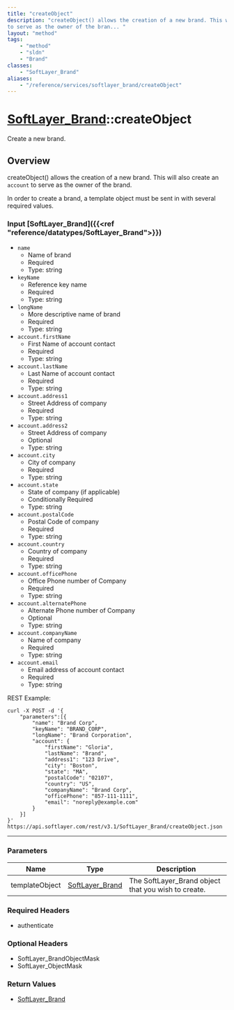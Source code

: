 ```yaml
---
title: "createObject"
description: "createObject() allows the creation of a new brand. This will also create an `account` 
to serve as the owner of the bran... "
layout: "method"
tags:
    - "method"
    - "sldn"
    - "Brand"
classes:
    - "SoftLayer_Brand"
aliases:
    - "/reference/services/softlayer_brand/createObject"
---
```

# [SoftLayer_Brand](/reference/services/SoftLayer_Brand)::createObject


Create a new brand.


## Overview 

createObject() allows the creation of a new brand. This will also create an `account` 
to serve as the owner of the brand. 


In order to create a brand, a template object must be sent in with several required values. 


### Input [SoftLayer_Brand]({{<ref "reference/datatypes/SoftLayer_Brand">}})



- `name` 
    + Name of brand 
    + Required 
    + Type: string 
- `keyName` 
    + Reference key name 
    + Required 
    + Type: string 
- `longName` 
    + More descriptive name of brand 
    + Required 
    + Type: string 
- `account.firstName` 
    + First Name of account contact 
    + Required 
    + Type: string 
- `account.lastName` 
    + Last Name of account contact 
    + Required 
    + Type: string 
- `account.address1` 
    + Street Address of company 
    + Required 
    + Type: string 
- `account.address2` 
    + Street Address of company 
    + Optional 
    + Type: string 
- `account.city` 
    + City of company 
    + Required 
    + Type: string 
- `account.state` 
    + State of company (if applicable) 
    + Conditionally Required 
    + Type: string 
- `account.postalCode` 
    + Postal Code of company 
    + Required 
    + Type: string 
- `account.country` 
    + Country of company 
    + Required 
    + Type: string 
- `account.officePhone` 
    + Office Phone number of Company 
    + Required 
    + Type: string 
- `account.alternatePhone` 
    + Alternate Phone number of Company 
    + Optional 
    + Type: string 
- `account.companyName` 
    + Name of company 
    + Required 
    + Type: string 
- `account.email` 
    + Email address of account contact 
    + Required 
    + Type: string 


REST Example: 
``` 
curl -X POST -d '{ 
    "parameters":[{ 
        "name": "Brand Corp", 
        "keyName": "BRAND_CORP", 
        "longName": "Brand Corporation", 
        "account": { 
            "firstName": "Gloria", 
            "lastName": "Brand", 
            "address1": "123 Drive", 
            "city": "Boston", 
            "state": "MA", 
            "postalCode": "02107", 
            "country": "US", 
            "companyName": "Brand Corp", 
            "officePhone": "857-111-1111", 
            "email": "noreply@example.com" 
        } 
    }] 
}' https://api.softlayer.com/rest/v3.1/SoftLayer_Brand/createObject.json 
``` 

-----

### Parameters 
|Name | Type | Description |
| --- | --- | --- |
|templateObject| <a href='/reference/datatypes/SoftLayer_Brand'>SoftLayer_Brand </a>| The SoftLayer_Brand object that you wish to create.|


### Required Headers
* authenticate


### Optional Headers
* SoftLayer_BrandObjectMask
* SoftLayer_ObjectMask

### Return Values
* <a href='/reference/datatypes/SoftLayer_Brand'>SoftLayer_Brand </a>




